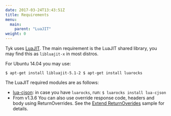 ```yaml
---
date: 2017-03-24T13:43:51Z
title: Requirements
menu:
  main:
    parent: "LuaJIT"
weight: 0 
---
```


Tyk uses [LuaJIT][1]. The main requirement is the LuaJIT shared library, you may find this as `libluajit-x` in most distros.

For Ubuntu 14.04 you may use:

`$ apt-get install libluajit-5.1-2
$ apt-get install luarocks`

The LuaJIT required modules are as follows:

*   [lua-cjson][2]: in case you have `luarocks`, run: `$ luarocks install lua-cjson`
*   From v1.3.6 You can also use override response code, headers and body using ReturnOverrides. See the [Extend ReturnOverides][3] sample for details.

 [1]: http://luajit.org/
 [2]: https://github.com/mpx/lua-cjson
 [3]: https://github.com/TykTechnologies/tyk/pull/763

